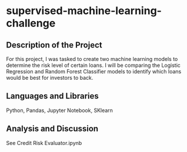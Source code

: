 # supervised-machine-learning-challenge
## Description of the Project
For this project, I was tasked to create two machine learning models to determine the risk level of certain loans. I will be comparing the Logistic Regression and Random Forest Classifier models to identify which loans would be best for investors to back. 


## Languages and Libraries
Python, Pandas, Jupyter Notebook, SKlearn


## Analysis and Discussion
See Credit Risk Evaluator.ipynb 